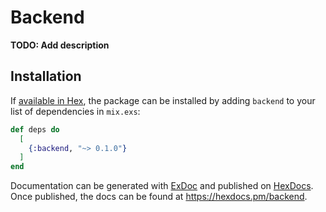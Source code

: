 # Backend

**TODO: Add description**

## Installation

If [available in Hex](https://hex.pm/docs/publish), the package can be installed
by adding `backend` to your list of dependencies in `mix.exs`:

```elixir
def deps do
  [
    {:backend, "~> 0.1.0"}
  ]
end
```

Documentation can be generated with [ExDoc](https://github.com/elixir-lang/ex_doc)
and published on [HexDocs](https://hexdocs.pm). Once published, the docs can
be found at <https://hexdocs.pm/backend>.

